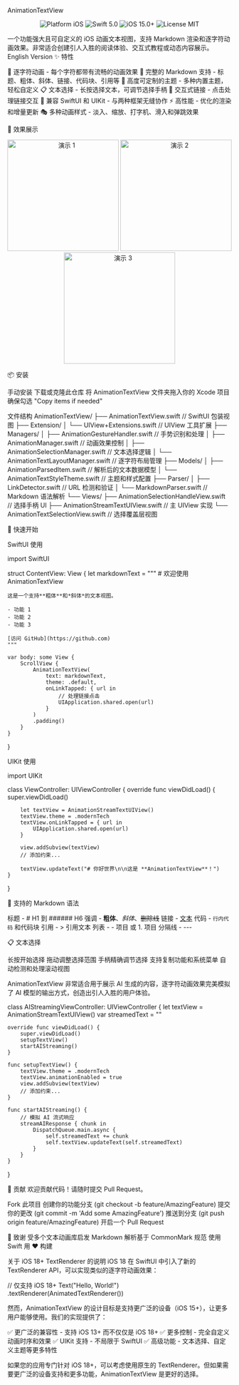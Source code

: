 AnimationTextView
<p align="center">
  <img src="https://img.shields.io/badge/platform-iOS-blue.svg?style=flat" alt="Platform iOS" />
  <img src="https://img.shields.io/badge/Swift-5.0-orange.svg?style=flat" alt="Swift 5.0" />
  <img src="https://img.shields.io/badge/iOS-15.0%2B-blue.svg?style=flat" alt="iOS 15.0+" />
  <img src="https://img.shields.io/badge/license-MIT-green.svg?style=flat" alt="License MIT" />
</p>
一个功能强大且可自定义的 iOS 动画文本视图，支持 Markdown 渲染和逐字符动画效果。非常适合创建引人入胜的阅读体验、交互式教程或动态内容展示。
English Version
✨ 特性

🎯 逐字符动画 - 每个字符都带有流畅的动画效果
📝 完整的 Markdown 支持 - 标题、粗体、斜体、链接、代码块、引用等
🎨 高度可定制的主题 - 多种内置主题，轻松自定义
📋 文本选择 - 长按选择文本，可调节选择手柄
🔗 交互式链接 - 点击处理链接交互
📱 兼容 SwiftUI 和 UIKit - 与两种框架无缝协作
⚡ 高性能 - 优化的渲染和增量更新
🎭 多种动画样式 - 淡入、缩放、打字机、滑入和弹跳效果

📸 效果展示
<p align="center">
  <img src="screenshots/demo1.gif" width="250" alt="演示 1" />
  <img src="screenshots/demo2.gif" width="250" alt="演示 2" />
  <img src="screenshots/demo3.gif" width="250" alt="演示 3" />
</p>

📦 安装

手动安装
下载或克隆此仓库
将 AnimationTextView 文件夹拖入你的 Xcode 项目
确保勾选 "Copy items if needed"

文件结构
AnimationTextView/
├── AnimationTextView.swift                    // SwiftUI 包装视图
├── Extension/
│   └── UIView+Extensions.swift               // UIView 工具扩展
├── Managers/
│   ├── AnimationGestureHandler.swift         // 手势识别和处理
│   ├── AnimationManager.swift                // 动画效果控制
│   ├── AnimationSelectionManager.swift       // 文本选择逻辑
│   └── AnimationTextLayoutManager.swift      // 逐字符布局管理
├── Models/
│   ├── AnimationParsedItem.swift            // 解析后的文本数据模型
│   └── AnimationTextStyleTheme.swift        // 主题和样式配置
├── Parser/
│   ├── LinkDetector.swift                   // URL 检测和验证
│   └── MarkdownParser.swift                 // Markdown 语法解析
└── Views/
    ├── AnimationSelectionHandleView.swift    // 选择手柄 UI
    ├── AnimationStreamTextUIView.swift       // 主 UIView 实现
    └── AnimationTextSelectionView.swift      // 选择覆盖层视图


🚀 快速开始

SwiftUI 使用

import SwiftUI

struct ContentView: View {
    let markdownText = """
    # 欢迎使用 AnimationTextView
    
    这是一个支持**粗体**和*斜体*的文本视图。
    
    - 功能 1
    - 功能 2
    - 功能 3
    
    [访问 GitHub](https://github.com)
    """
    
    var body: some View {
        ScrollView {
            AnimationTextView(
                text: markdownText,
                theme: .default,
                onLinkTapped: { url in
                    // 处理链接点击
                    UIApplication.shared.open(url)
                }
            )
            .padding()
        }
    }
}

UIKit 使用

import UIKit

class ViewController: UIViewController {
    override func viewDidLoad() {
        super.viewDidLoad()
        
        let textView = AnimationStreamTextUIView()
        textView.theme = .modernTech
        textView.onLinkTapped = { url in
            UIApplication.shared.open(url)
        }
        
        view.addSubview(textView)
        // 添加约束...
        
        textView.updateText("# 你好世界\n\n这是 **AnimationTextView**！")
    }
}

📝 支持的 Markdown 语法

标题 - # H1 到 ###### H6
强调 - **粗体**、*斜体*、~~删除线~~
链接 - [文本](url)
代码 - `行内代码` 和代码块
引用 - > 引用文本
列表 - - 项目 或 1. 项目
分隔线 - ---

📋 文本选择

长按开始选择
拖动调整选择范围
手柄精确调节选择
支持复制功能和系统菜单
自动检测和处理滚动视图

AnimationTextView 非常适合用于展示 AI 生成的内容，逐字符动画效果完美模拟了 AI 模型的输出方式，创造出引人入胜的用户体验。

class AIStreamingViewController: UIViewController {
    let textView = AnimationStreamTextUIView()
    var streamedText = ""
    
    override func viewDidLoad() {
        super.viewDidLoad()
        setupTextView()
        startAIStreaming()
    }
    
    func setupTextView() {
        textView.theme = .modernTech
        textView.animationEnabled = true
        view.addSubview(textView)
        // 添加约束...
    }
    
    func startAIStreaming() {
        // 模拟 AI 流式响应
        streamAIResponse { chunk in
            DispatchQueue.main.async {
                self.streamedText += chunk
                self.textView.updateText(self.streamedText)
            }
        }
    }
}

🤝 贡献
欢迎贡献代码！请随时提交 Pull Request。

Fork 此项目
创建你的功能分支 (git checkout -b feature/AmazingFeature)
提交你的更改 (git commit -m 'Add some AmazingFeature')
推送到分支 (git push origin feature/AmazingFeature)
开启一个 Pull Request


👏 致谢
受多个文本动画库启发
Markdown 解析基于 CommonMark 规范
使用 Swift 用 ❤️ 构建

关于 iOS 18+ TextRenderer 的说明
iOS 18 在 SwiftUI 中引入了新的 TextRenderer API，可以实现类似的逐字符动画效果：

// 仅支持 iOS 18+
Text("Hello, World!")
    .textRenderer(AnimatedTextRenderer())

然而，AnimationTextView 的设计目标是支持更广泛的设备（iOS 15+），让更多用户能够使用。我们的实现提供了：

✅ 更广泛的兼容性 - 支持 iOS 13+ 而不仅仅是 iOS 18+
✅ 更多控制 - 完全自定义动画时序和效果
✅ UIKit 支持 - 不局限于 SwiftUI
✅ 高级功能 - 文本选择、自定义主题等更多特性

如果您的应用专门针对 iOS 18+，可以考虑使用原生的 TextRenderer。但如果需要更广泛的设备支持和更多功能，AnimationTextView 是更好的选择。
    
